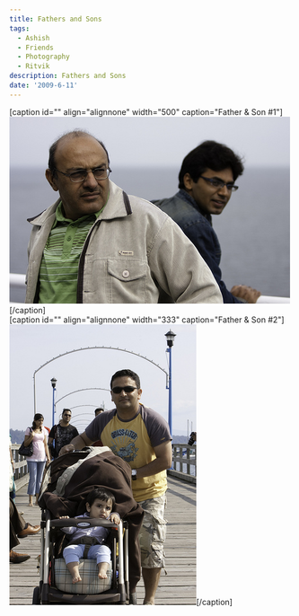 ```yaml
---
title: Fathers and Sons
tags:
  - Ashish
  - Friends
  - Photography
  - Ritvik
description: Fathers and Sons
date: '2009-6-11'
---
```


\[caption id="" align="alignnone" width="500" caption="Father & Son \#1"\][![Father & Son #1](/images/3618916090_9132377267.jpg)][0]\[/caption\]  
\[caption id="" align="alignnone" width="333" caption="Father & Son \#2"\][![Father & Son #2](/images/3618096747_968ee2d002.jpg)][1]\[/caption\]


[0]: http://www.flickr.com/photos/shvelmur/3618916090/
[1]: http://www.flickr.com/photos/shvelmur/3618096747